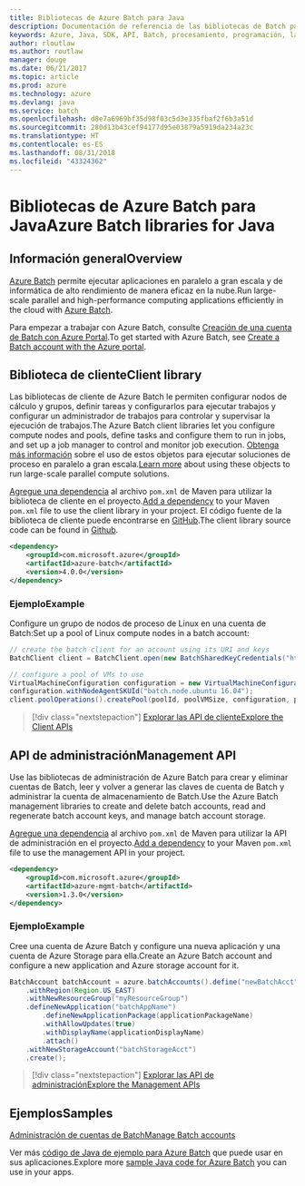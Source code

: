 ```yaml
---
title: Bibliotecas de Azure Batch para Java
description: Documentación de referencia de las bibliotecas de Batch para Java
keywords: Azure, Java, SDK, API, Batch, procesamiento, programación, larga ejecución
author: rloutlaw
ms.author: routlaw
manager: douge
ms.date: 06/21/2017
ms.topic: article
ms.prod: azure
ms.technology: azure
ms.devlang: java
ms.service: batch
ms.openlocfilehash: d8e7a6969bf35d98f03c5d3e335fbaf2f6b3a51d
ms.sourcegitcommit: 280d13b43cef94177d95e03879a5919da234a23c
ms.translationtype: HT
ms.contentlocale: es-ES
ms.lasthandoff: 08/31/2018
ms.locfileid: "43324362"
---
```

# <a name="azure-batch-libraries-for-java"></a><span data-ttu-id="e3a18-104">Bibliotecas de Azure Batch para Java</span><span class="sxs-lookup"><span data-stu-id="e3a18-104">Azure Batch libraries for Java</span></span>

## <a name="overview"></a><span data-ttu-id="e3a18-105">Información general</span><span class="sxs-lookup"><span data-stu-id="e3a18-105">Overview</span></span>

<span data-ttu-id="e3a18-106">[Azure Batch](/azure/batch/batch-technical-overview) permite ejecutar aplicaciones en paralelo a gran escala y de informática de alto rendimiento de manera eficaz en la nube.</span><span class="sxs-lookup"><span data-stu-id="e3a18-106">Run large-scale parallel and high-performance computing applications efficiently in the cloud with [Azure Batch](/azure/batch/batch-technical-overview).</span></span>   

<span data-ttu-id="e3a18-107">Para empezar a trabajar con Azure Batch, consulte [Creación de una cuenta de Batch con Azure Portal](/azure/batch/batch-account-create-portal).</span><span class="sxs-lookup"><span data-stu-id="e3a18-107">To get started with Azure Batch, see [Create a Batch account with the Azure portal](/azure/batch/batch-account-create-portal).</span></span>

## <a name="client-library"></a><span data-ttu-id="e3a18-108">Biblioteca de cliente</span><span class="sxs-lookup"><span data-stu-id="e3a18-108">Client library</span></span>

<span data-ttu-id="e3a18-109">Las bibliotecas de cliente de Azure Batch le permiten configurar nodos de cálculo y grupos, definir tareas y configurarlos para ejecutar trabajos y configurar un administrador de trabajos para controlar y supervisar la ejecución de trabajos.</span><span class="sxs-lookup"><span data-stu-id="e3a18-109">The Azure Batch client libraries let you configure compute nodes and pools, define tasks and configure them to run in jobs, and set up a job manager to control and monitor job execution.</span></span> <span data-ttu-id="e3a18-110">[Obtenga más información](/azure/batch/batch-api-basics) sobre el uso de estos objetos para ejecutar soluciones de proceso en paralelo a gran escala.</span><span class="sxs-lookup"><span data-stu-id="e3a18-110">[Learn more](/azure/batch/batch-api-basics) about using these objects to run large-scale parallel compute solutions.</span></span>

<span data-ttu-id="e3a18-111">[Agregue una dependencia](https://maven.apache.org/guides/getting-started/index.html#How_do_I_use_external_dependencies) al archivo `pom.xml` de Maven para utilizar la biblioteca de cliente en el proyecto.</span><span class="sxs-lookup"><span data-stu-id="e3a18-111">[Add a dependency](https://maven.apache.org/guides/getting-started/index.html#How_do_I_use_external_dependencies) to your Maven `pom.xml` file to use the client library in your project.</span></span> <span data-ttu-id="e3a18-112">El código fuente de la biblioteca de cliente puede encontrarse en [GitHub](https://github.com/Azure/azure-batch-sdk-for-java).</span><span class="sxs-lookup"><span data-stu-id="e3a18-112">The client library source code can be found in [Github](https://github.com/Azure/azure-batch-sdk-for-java).</span></span>

```XML
<dependency>
    <groupId>com.microsoft.azure</groupId>
    <artifactId>azure-batch</artifactId>
    <version>4.0.0</version>
</dependency>
```   

### <a name="example"></a><span data-ttu-id="e3a18-113">Ejemplo</span><span class="sxs-lookup"><span data-stu-id="e3a18-113">Example</span></span>

<span data-ttu-id="e3a18-114">Configure un grupo de nodos de proceso de Linux en una cuenta de Batch:</span><span class="sxs-lookup"><span data-stu-id="e3a18-114">Set up a pool of Linux compute nodes in a batch account:</span></span>

```java
// create the batch client for an account using its URI and keys
BatchClient client = BatchClient.open(new BatchSharedKeyCredentials("https://fabrikambatch.eastus.batch.azure.com", "fabrikambatch", batchKey));

// configure a pool of VMs to use 
VirtualMachineConfiguration configuration = new VirtualMachineConfiguration();
configuration.withNodeAgentSKUId("batch.node.ubuntu 16.04");
client.poolOperations().createPool(poolId, poolVMSize, configuration, poolVMCount);
```

> [!div class="nextstepaction"]
> [<span data-ttu-id="e3a18-115">Explorar las API de cliente</span><span class="sxs-lookup"><span data-stu-id="e3a18-115">Explore the Client APIs</span></span>](/java/api/overview/azure/batch/client)


## <a name="management-api"></a><span data-ttu-id="e3a18-116">API de administración</span><span class="sxs-lookup"><span data-stu-id="e3a18-116">Management API</span></span>

<span data-ttu-id="e3a18-117">Use las bibliotecas de administración de Azure Batch para crear y eliminar cuentas de Batch, leer y volver a generar las claves de cuenta de Batch y administrar la cuenta de almacenamiento de Batch.</span><span class="sxs-lookup"><span data-stu-id="e3a18-117">Use the Azure Batch management libraries to create and delete batch accounts, read and regenerate batch account keys, and manage batch account storage.</span></span>

<span data-ttu-id="e3a18-118">[Agregue una dependencia](https://maven.apache.org/guides/getting-started/index.html#How_do_I_use_external_dependencies) al archivo `pom.xml` de Maven para utilizar la API de administración en el proyecto.</span><span class="sxs-lookup"><span data-stu-id="e3a18-118">[Add a dependency](https://maven.apache.org/guides/getting-started/index.html#How_do_I_use_external_dependencies) to your Maven `pom.xml` file to use the management API in your project.</span></span>

```XML
<dependency>
    <groupId>com.microsoft.azure</groupId>
    <artifactId>azure-mgmt-batch</artifactId>
    <version>1.3.0</version>
</dependency>
```

### <a name="example"></a><span data-ttu-id="e3a18-119">Ejemplo</span><span class="sxs-lookup"><span data-stu-id="e3a18-119">Example</span></span>

<span data-ttu-id="e3a18-120">Cree una cuenta de Azure Batch y configure una nueva aplicación y una cuenta de Azure Storage para ella.</span><span class="sxs-lookup"><span data-stu-id="e3a18-120">Create an Azure Batch account and configure a new application and Azure storage account for it.</span></span>

```java
BatchAccount batchAccount = azure.batchAccounts().define("newBatchAcct")
    .withRegion(Region.US_EAST)
    .withNewResourceGroup("myResourceGroup")
    .defineNewApplication("batchAppName")
        .defineNewApplicationPackage(applicationPackageName)
        .withAllowUpdates(true)
        .withDisplayName(applicationDisplayName)
        .attach()
    .withNewStorageAccount("batchStorageAcct")
    .create();
```

> [!div class="nextstepaction"]
> [<span data-ttu-id="e3a18-121">Explorar las API de administración</span><span class="sxs-lookup"><span data-stu-id="e3a18-121">Explore the Management APIs</span></span>](/java/api/overview/azure/batch/management)


## <a name="samples"></a><span data-ttu-id="e3a18-122">Ejemplos</span><span class="sxs-lookup"><span data-stu-id="e3a18-122">Samples</span></span>

<span data-ttu-id="e3a18-123">[Administración de cuentas de Batch][1]</span><span class="sxs-lookup"><span data-stu-id="e3a18-123">[Manage Batch accounts][1]</span></span>   

<span data-ttu-id="e3a18-124">Ver más [código de Java de ejemplo para Azure Batch](https://azure.microsoft.com/resources/samples/?platform=java&term=batch) que puede usar en sus aplicaciones.</span><span class="sxs-lookup"><span data-stu-id="e3a18-124">Explore more [sample Java code for Azure Batch](https://azure.microsoft.com/resources/samples/?platform=java&term=batch) you can use in your apps.</span></span>

[1]: https://github.com/Azure-Samples/batch-java-manage-batch-accounts
